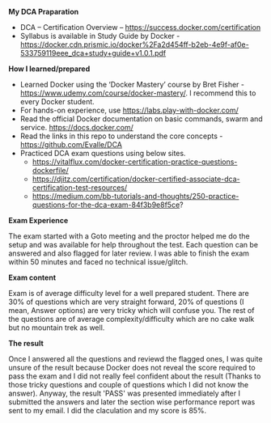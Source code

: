 **My DCA Praparation**

  - DCA – Certification Overview – https://success.docker.com/certification
  - Syllabus is available in Study Guide by Docker - https://docker.cdn.prismic.io/docker%2Fa2d454ff-b2eb-4e9f-af0e-533759119eee_dca+study+guide+v1.0.1.pdf

**How I learned/prepared**
- Learned Docker using the ‘Docker Mastery’ course by Bret Fisher - https://www.udemy.com/course/docker-mastery/. I recommend this to every Docker student.
- For hands-on experience, use https://labs.play-with-docker.com/
- Read the official Docker documentation on basic commands, swarm and service. https://docs.docker.com/
- Read the links in this repo to understand the core concepts - https://github.com/Evalle/DCA
- Practiced DCA exam questions using below sites.
  - https://vitalflux.com/docker-certification-practice-questions-dockerfile/
  - https://djitz.com/certification/docker-certified-associate-dca-certification-test-resources/
  - https://medium.com/bb-tutorials-and-thoughts/250-practice-questions-for-the-dca-exam-84f3b9e8f5ce?

**Exam Experience**

The exam started with a Goto meeting and the proctor helped me do the setup and was available for help throughout the test. Each question can be answered and also flagged for later review. I was able to finish the exam within 50 minutes and faced no technical issue/glitch.

**Exam content**

Exam is of average difficulty level for a well prepared student. There are 30% of questions which are very straight forward, 20% of questions (I mean, Answer options) are very tricky which will confuse you. The rest of the questions are of average complexity/difficulty which are no cake walk but no mountain trek as well.

**The result**

Once I answered all the questions and reviewd the flagged ones, I was quite unsure of the result because Docker does not reveal the score required to pass the exam and I did not really feel confident about the result (Thanks to those tricky questions and couple of questions which I did not know the answer). Anyway, the result 'PASS' was presented immediately after I submitted the answers and later the section wise performance report was sent to my email.  I did the claculation and my score is 85%.
